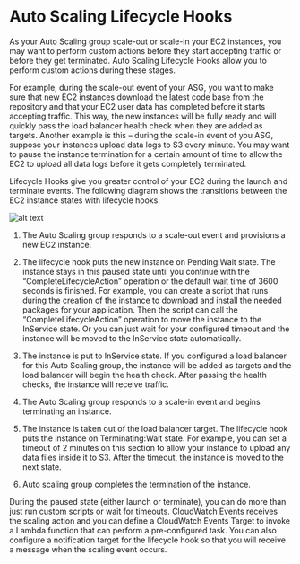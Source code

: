 # Auto Scaling Lifecycle Hooks

As your Auto Scaling group scale-out or scale-in your EC2 instances, you may want to perform custom actions before they start accepting traffic or before they get terminated. Auto Scaling Lifecycle Hooks allow you to perform custom actions during these stages. 

For example, during the scale-out event of your ASG, you want to make sure that new EC2 instances download the latest code base from the repository and that your EC2 user data has completed before it starts accepting traffic. This way, the new instances will be fully ready and will quickly pass the load balancer health check when they are added as targets. Another example is this – during the scale-in event of you ASG, suppose your instances upload data logs to S3 every minute. You may want to pause the instance termination for a certain amount of time to allow the EC2 to upload all data logs before it gets completely terminated. 


Lifecycle Hooks give you greater control of your EC2 during the launch and terminate events. The following diagram shows the transitions between the EC2 instance states with lifecycle hooks.

![alt text](https://td-mainsite-cdn.tutorialsdojo.com/wp-content/uploads/2020/05/Image-1-1.png)

1. The Auto Scaling group responds to a scale-out event and provisions a new EC2 instance. 

2. The lifecycle hook puts the new instance on Pending:Wait state. The instance stays in this paused state until you continue with the “CompleteLifecycleAction” operation or the default wait time of 3600 seconds is finished. For example, you can create a script that runs during the creation of the instance to download and install the needed packages for your application. Then the script can call the “CompleteLifecycleAction” operation to move the instance to the InService state. Or you can just wait for your configured timeout and the instance will be moved to the InService state automatically.

3. The instance is put to InService state. If you configured a load balancer for this Auto Scaling group, the instance will be added as targets and the load balancer will begin the health check. After passing the health checks, the instance will receive traffic.

4. The Auto Scaling group responds to a scale-in event and begins terminating an instance. 

5. The instance is taken out of the load balancer target. The lifecycle hook puts the instance on Terminating:Wait state. For example, you can set a timeout of 2 minutes on this section to allow your instance to upload any data files inside it to S3. After the timeout, the instance is moved to the next state.

6. Auto scaling group completes the termination of the instance.

During the paused state (either launch or terminate), you can do more than just run custom scripts or wait for timeouts. CloudWatch Events receives the scaling action and you can define a CloudWatch Events Target to invoke a Lambda function that can perform a pre-configured task. You can also configure a notification target for the lifecycle hook so that you will receive a message when the scaling event occurs.